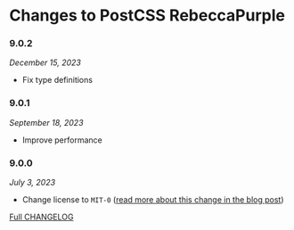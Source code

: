 # Changes to PostCSS RebeccaPurple

### 9.0.2

_December 15, 2023_

- Fix type definitions

### 9.0.1

_September 18, 2023_

- Improve performance

### 9.0.0

_July 3, 2023_

- Change license to `MIT-0` ([read more about this change in the blog post](https://preset-env.cssdb.org/blog/license-change/))

[Full CHANGELOG](https://github.com/csstools/postcss-plugins/tree/main/plugins/postcss-color-rebeccapurple/CHANGELOG.md)

